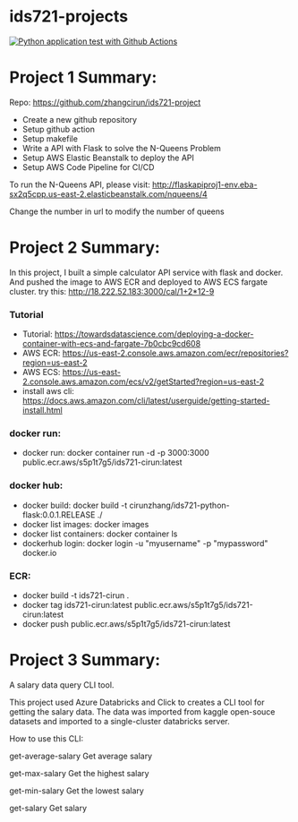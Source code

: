 # ids721-projects
[![Python application test with Github Actions](https://github.com/nogibjj/Cirun_IDS721/actions/workflows/main.yml/badge.svg?branch=main)](https://github.com/nogibjj/Cirun_IDS721/actions/workflows/main.yml)

# Project 1 Summary:
Repo: https://github.com/zhangcirun/ids721-project
* Create a new github repository
* Setup github action
* Setup makefile
* Write a API with Flask to solve the N-Queens Problem
* Setup AWS Elastic Beanstalk to deploy the API
* Setup AWS Code Pipeline for CI/CD

To run the N-Queens API, please visit:
http://flaskapiproj1-env.eba-sx2q5cpp.us-east-2.elasticbeanstalk.com/nqueens/4

Change the number in url to modify the number of queens

# Project 2 Summary:
In this project, I built a simple calculator API service with flask and docker. And pushed the image to AWS ECR and deployed to AWS ECS fargate cluster.
try this: http://18.222.52.183:3000/cal/1+2*12-9

### Tutorial
* Tutorial: https://towardsdatascience.com/deploying-a-docker-container-with-ecs-and-fargate-7b0cbc9cd608
* AWS ECR: https://us-east-2.console.aws.amazon.com/ecr/repositories?region=us-east-2
* AWS ECS: https://us-east-2.console.aws.amazon.com/ecs/v2/getStarted?region=us-east-2
* install aws cli: https://docs.aws.amazon.com/cli/latest/userguide/getting-started-install.html

### docker run:
* docker run: docker container run -d -p 3000:3000 public.ecr.aws/s5p1t7g5/ids721-cirun:latest

### docker hub:
* docker build: docker build -t cirunzhang/ids721-python-flask:0.0.1.RELEASE ./
* docker list images: docker images
* docker list containers: docker container ls
* dockerhub login: docker login -u "myusername" -p "mypassword" docker.io

### ECR:
* docker build -t ids721-cirun .
* docker tag ids721-cirun:latest public.ecr.aws/s5p1t7g5/ids721-cirun:latest
* docker push public.ecr.aws/s5p1t7g5/ids721-cirun:latest



# Project 3 Summary:

A salary data query CLI tool.

This project used Azure Databricks and Click to creates a CLI tool for getting the salary data. The data was imported from kaggle open-souce datasets and imported to a single-cluster databricks server.

How to use this CLI:

get-average-salary  Get average salary

get-max-salary      Get the highest salary

get-min-salary      Get the lowest salary

get-salary          Get salary